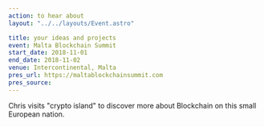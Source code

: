 ```yaml
---
action: to hear about
layout: "../../layouts/Event.astro"

title: your ideas and projects
event: Malta Blockchain Summit
start_date: 2018-11-01
end_date: 2018-11-02
venue: Intercontinental, Malta
pres_url: https://maltablockchainsummit.com
pres_source:
---
```


Chris visits "crypto island" to discover more about Blockchain on this small European nation.
